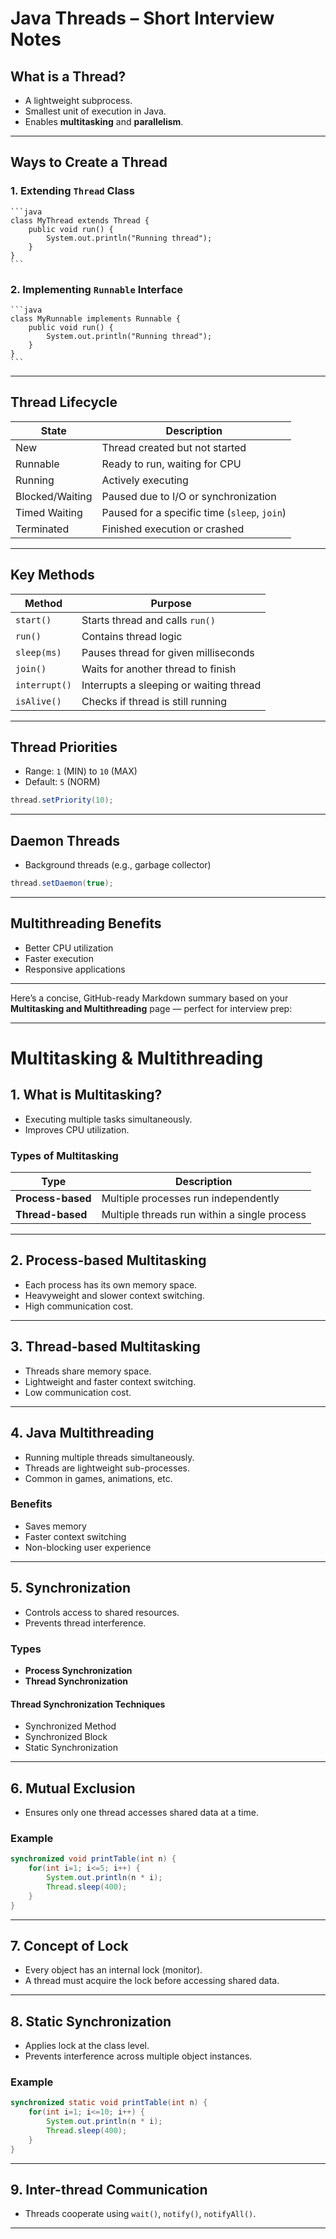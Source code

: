 
# Java Threads – Short Interview Notes

## What is a Thread?
- A lightweight subprocess.
- Smallest unit of execution in Java.
- Enables **multitasking** and **parallelism**.

---

## Ways to Create a Thread

  ### 1. Extending `Thread` Class
    ```java
    class MyThread extends Thread {
        public void run() {
            System.out.println("Running thread");
        }
    }
    ```
  
  ### 2. Implementing `Runnable` Interface
    ```java
    class MyRunnable implements Runnable {
        public void run() {
            System.out.println("Running thread");
        }
    }
    ```
  
  ---

## Thread Lifecycle

| State           | Description                                  |
|-----------------|----------------------------------------------|
| New             | Thread created but not started               |
| Runnable        | Ready to run, waiting for CPU                |
| Running         | Actively executing                           |
| Blocked/Waiting | Paused due to I/O or synchronization         |
| Timed Waiting   | Paused for a specific time (`sleep`, `join`) |
| Terminated      | Finished execution or crashed                |

---

## Key Methods

| Method         | Purpose                                      |
|----------------|----------------------------------------------|
| `start()`      | Starts thread and calls `run()`              |
| `run()`        | Contains thread logic                        |
| `sleep(ms)`    | Pauses thread for given milliseconds         |
| `join()`       | Waits for another thread to finish           |
| `interrupt()`  | Interrupts a sleeping or waiting thread      |
| `isAlive()`    | Checks if thread is still running            |

---

## Thread Priorities
  
  - Range: `1` (MIN) to `10` (MAX)
  - Default: `5` (NORM)
  ```java
  thread.setPriority(10);
  ```
  
  ---

## Daemon Threads
  - Background threads (e.g., garbage collector)
  ```java
  thread.setDaemon(true);
  ```

---

## Multithreading Benefits
  - Better CPU utilization
  - Faster execution
  - Responsive applications
  
  ---
Here’s a concise, GitHub-ready Markdown summary based on your **Multitasking and Multithreading** page — perfect for interview prep:

---


# Multitasking & Multithreading 

## 1. What is Multitasking?
- Executing multiple tasks simultaneously.
- Improves CPU utilization.

### Types of Multitasking
| Type                     | Description                                 |
|--------------------------|---------------------------------------------|
| **Process-based**        | Multiple processes run independently        |
| **Thread-based**         | Multiple threads run within a single process|

---

## 2. Process-based Multitasking
- Each process has its own memory space.
- Heavyweight and slower context switching.
- High communication cost.

---

## 3. Thread-based Multitasking
- Threads share memory space.
- Lightweight and faster context switching.
- Low communication cost.

---

## 4. Java Multithreading
- Running multiple threads simultaneously.
- Threads are lightweight sub-processes.
- Common in games, animations, etc.

### Benefits
- Saves memory
- Faster context switching
- Non-blocking user experience

---

## 5. Synchronization
- Controls access to shared resources.
- Prevents thread interference.

### Types
- **Process Synchronization**
- **Thread Synchronization**

#### Thread Synchronization Techniques
- Synchronized Method
- Synchronized Block
- Static Synchronization

---

## 6. Mutual Exclusion
- Ensures only one thread accesses shared data at a time.

### Example
  ```java
  synchronized void printTable(int n) {
      for(int i=1; i<=5; i++) {
          System.out.println(n * i);
          Thread.sleep(400);
      }
  }
```

---

## 7. Concept of Lock
- Every object has an internal lock (monitor).
- A thread must acquire the lock before accessing shared data.

---

## 8. Static Synchronization
- Applies lock at the class level.
- Prevents interference across multiple object instances.

### Example
  ```java
  synchronized static void printTable(int n) {
      for(int i=1; i<=10; i++) {
          System.out.println(n * i);
          Thread.sleep(400);
      }
  }
```

---

## 9. Inter-thread Communication
- Threads cooperate using `wait()`, `notify()`, `notifyAll()`.

---
